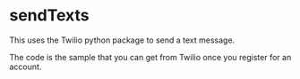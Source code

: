 # sendTexts
This uses the Twilio python package to send a text message.

The code is the sample that you can get from Twilio once you register for an account.
